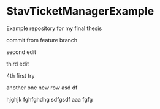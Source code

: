 # StavTicketManagerExample
Example repository for my final thesis

commit from feature branch

second edit

third edit

4th
first try

another one
new row
asd
df

hjghjk
 fghfghdhg
sdfgsdf
 aaa
fgfg
